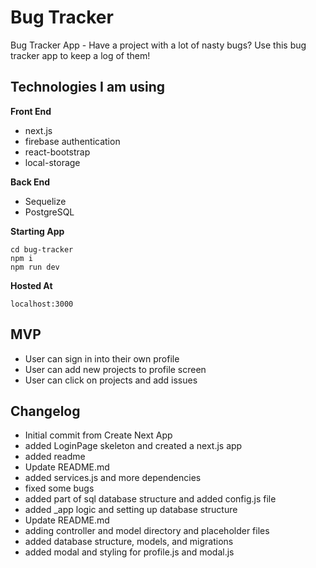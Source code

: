 # Bug Tracker
Bug Tracker App - Have a project with a lot of nasty bugs? Use this bug tracker app to keep a log of them!

## Technologies I am using

**Front End** 
* next.js
* firebase authentication
* react-bootstrap
* local-storage

**Back End**
* Sequelize
* PostgreSQL

**Starting App**
``` 
cd bug-tracker
npm i
npm run dev
```

**Hosted At**

```
localhost:3000
```

## MVP
* User can sign in into their own profile
* User can add new projects to profile screen
* User can click on projects and add issues

## Changelog

* Initial commit from Create Next App
* added LoginPage skeleton and created a next.js app
* added readme
* Update README.md
* added services.js and more dependencies
* fixed some bugs
* added part of sql database structure and added config.js file
* added _app logic and setting up database structure
* Update README.md
* adding controller and model directory and placeholder files
* added database structure, models, and migrations
* added modal and styling for profile.js and modal.js
